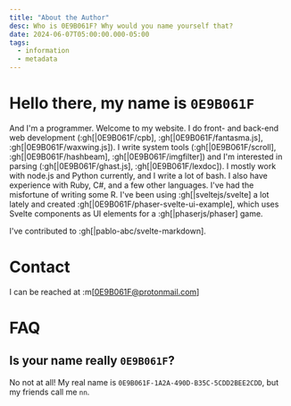 ```yaml
---
title: "About the Author"
desc: Who is 0E9B061F? Why would you name yourself that?
date: 2024-06-07T05:00:00.000-05:00
tags:
  - information
  - metadata
---
```


# Hello there, my name is `0E9B061F`

And I'm a programmer. Welcome to my website. I do front- and back-end web
development (:gh[|0E9B061F/cpb], :gh[|0E9B061F/fantasma.js],
:gh[|0E9B061F/waxwing.js]). I write system tools (:gh[|0E9B061F/scroll],
:gh[|0E9B061F/hashbeam], :gh[|0E9B061F/imgfilter]) and I'm interested in parsing
(:gh[|0E9B061F/ghast.js], :gh[|0E9B061F/lexdoc]). I mostly work with node.js and
Python currently, and I write a lot of bash. I also have experience with Ruby,
C#, and a few other languages. I've had the misfortune of writing some R. I've
been using :gh[|sveltejs/svelte] a lot lately and created
:gh[|0E9B061F/phaser-svelte-ui-example], which uses Svelte components as UI
elements for a :gh[|phaserjs/phaser] game. 

I've contributed to :gh[|pablo-abc/svelte-markdown].

# Contact

I can be reached at :m[0E9B061F@protonmail.com]

# FAQ

## Is your name really `0E9B061F`?

No not at all! My real name is `0E9B061F-1A2A-490D-B35C-5CDD2BEE2CDD`, but my
friends call me `nn`.
